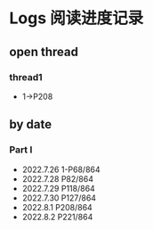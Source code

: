 # Logs 阅读进度记录

## open thread

### thread1

- 1->P208








## by date

### Part I

* 2022.7.26 1-P68/864
* 2022.7.28 P82/864
* 2022.7.29 P118/864
* 2022.7.30 P127/864
* 2022.8.1 P208/864
* 2022.8.2 P221/864

